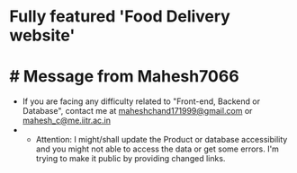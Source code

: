 # Fully featured 'Food Delivery website'
# # Message from Mahesh7066
* If you are facing any difficulty related to "Front-end, Backend or Database", contact me at maheshchand171999@gmail.com or mahesh_c@me.iitr.ac.in
* * Attention: I might/shall update the Product or database accessibility and you might not able to access the data or get some errors. I'm trying to make it public by providing changed links.
